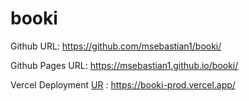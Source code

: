 # booki



Github URL: https://github.com/msebastian1/booki/

Github Pages URL:  https://msebastian1.github.io/booki/

Vercel Deployment [UR](https://booki-prod.vercel.app/) : https://booki-prod.vercel.app/

